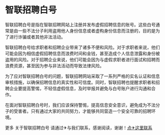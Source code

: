 # 智联招聘白号

智联招聘白号是指在智联招聘网站上注册并发布虚假招聘信息的账号。这些白号通常是由一些不法分子利用盗用他人身份信息或者虚构身份信息而注册的，目的是为了进行诈骗或者其他非法活动。

智联招聘白号给求职者和招聘企业带来了诸多不便和风险。对于求职者来说，他们可能会因为相信虚假招聘信息而浪费时间和金钱，甚至造成个人信息泄露和身份被盗用的风险。对于招聘企业来说，他们可能会因为与虚假求职者进行面试和招聘而浪费资源，甚至因为参与非法活动而导致法律风险。

为了应对智联招聘白号的问题，智联招聘网站采取了一系列严格的实名认证和信息审核措施，以确保招聘信息的真实性和可信度。同时，智联招聘也提醒求职者和招聘企业要提高警惕，不轻信虚假信息，及时举报并避免与白号账户进行沟通和合作。

在面对智联招聘白号时，我们应该保持警惕，提高信息安全意识，避免成为不法分子的受害者。只有通过大家的共同努力，才能够共同营造一个安全可靠的招聘环境。

更多 关于智联招聘白号 请通过✈与我们联系，感谢阅读，谢谢！[点✈这里联系](https://w.k02.cc)
